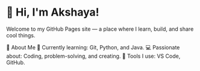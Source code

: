 # 👋 Hi, I'm Akshaya!

Welcome to my GitHub Pages site — a place where I learn, build, and share cool things.

🚀 About Me
🌱 Currently learning: Git, Python, and Java.
💻 Passionate about: Coding, problem-solving, and creating.
🔧 Tools I use: VS Code, GitHub.


